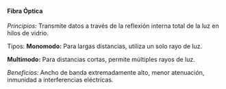 #### Fibra Óptica

_Principios:_ Transmite datos a través de la reflexión interna total de la luz en hilos de vidrio.

Tipos:
**Monomodo:** Para largas distancias, utiliza un solo rayo de luz.

**Multimodo:** Para distancias cortas, permite múltiples rayos de luz.

_Beneficios:_ Ancho de banda extremadamente alto, menor atenuación, inmunidad a interferencias eléctricas.
